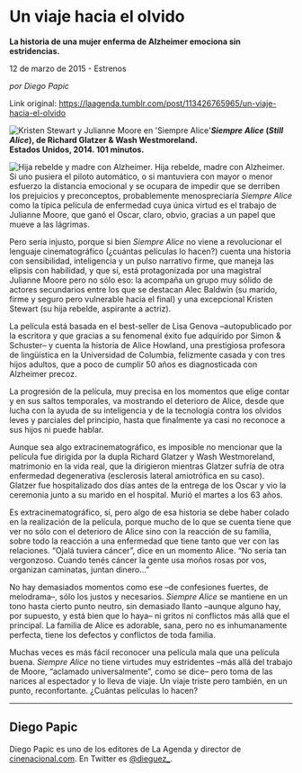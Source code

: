 # Un viaje hacia el olvido

**La historia de una mujer enferma de Alzheimer emociona sin estridencias.**

12 de marzo de 2015 - Estrenos

_por Diego Papic_

Link original: https://laagenda.tumblr.com/post/113426765965/un-viaje-hacia-el-olvido

![Kristen Stewart y Julianne Moore en 'Siempre Alice'](https://64.media.tumblr.com/ba0d4bccbd8afcde35feab6b00958563/tumblr_inline_pjzp2f70WU1t6q87u_500.jpg)***Siempre Alice* (*Still Alice*), de Richard Glatzer & Wash Westmoreland.  
 Estados Unidos, 2014. 101 minutos.**

![Hija rebelde y madre con Alzheimer.](https://64.media.tumblr.com/ba0d4bccbd8afcde35feab6b00958563/tumblr_inline_pjzp2f70WU1t6q87u_400.jpg) Hija rebelde, madre con Alzheimer. Si uno pusiera el piloto automático, o si mantuviera con mayor o menor esfuerzo la distancia emocional y se ocupara de impedir que se derriben los prejuicios y preconceptos, probablemente menospreciaría *Siempre Alice* como la típica película de enfermedad cuya única virtud es el trabajo de Julianne Moore, que ganó el Oscar, claro, obvio, gracias a un papel que mueve a las lágrimas.

Pero sería injusto, porque si bien *Siempre Alice* no viene a revolucionar el lenguaje cinematográfico (¿cuántas películas lo hacen?) cuenta una historia con sensibilidad, inteligencia y un pulso narrativo firme, que maneja las elipsis con habilidad, y que sí, está protagonizada por una magistral Julianne Moore pero no sólo eso: la acompaña un grupo muy sólido de actores secundarios entre los que se destacan Alec Baldwin (su marido, firme y seguro pero vulnerable hacia el final) y una excepcional Kristen Stewart (su hija rebelde, aspirante a actriz).

La película está basada en el best-seller de Lisa Genova –autopublicado por la escritora y que gracias a su fenomenal éxito fue adquirido por Simon & Schuster– y cuenta la historia de Alice Howland, una prestigiosa profesora de lingüística en la Universidad de Columbia, felizmente casada y con tres hijos adultos, que a poco de cumplir 50 años es diagnosticada con Alzheimer precoz.

La progresión de la película, muy precisa en los momentos que elige contar y en sus saltos temporales, va mostrando el deterioro de Alice, desde que lucha con la ayuda de su inteligencia y de la tecnología contra los olvidos leves y parciales del principio, hasta que finalmente ya casi no reconoce a sus hijos ni puede hablar.

Aunque sea algo extracinematográfico, es imposible no mencionar que la película fue dirigida por la dupla Richard Glatzer y Wash Westmoreland, matrimonio en la vida real, que la dirigieron mientras Glatzer sufría de otra enfermedad degenerativa (esclerosis lateral amiotrófica en su caso). Glatzer fue hospitalizado dos días antes de la entrega de los Oscar y vio la ceremonia junto a su marido en el hospital. Murió el martes a los 63 años.

Es extracinematográfico, sí, pero algo de esa historia se debe haber colado en la realización de la película, porque mucho de lo que se cuenta tiene que ver no sólo con el deterioro de Alice sino con la reacción de su familia, sobre todo la reacción a una enfermedad que tiene tanto que ver con las relaciones. “Ojalá tuviera cáncer”, dice en un momento Alice. “No sería tan vergonzoso. Cuando tenés cáncer la gente usa moños rosas por vos, organizan caminatas, juntan dinero…”

No hay demasiados momentos como ese –de confesiones fuertes, de melodrama–, sólo los justos y necesarios. *Siempre Alice* se mantiene en un tono hasta cierto punto neutro, sin demasiado llanto –aunque alguno hay, por supuesto, y está bien que lo haya– ni gritos ni conflictos más allá que el principal. La familia de Alice es adorable, sana, pero no es inhumanamente perfecta, tiene los defectos y conflictos de toda familia.

Muchas veces es más fácil reconocer una película mala que una película buena. *Siempre Alice* no tiene virtudes muy estridentes –más allá del trabajo de Moore, “aclamado universalmente”, como se dice– pero toma de las narices al espectador y lo lleva de viaje. Un viaje triste pero también, en un punto, reconfortante. ¿Cuántas películas lo hacen? 



---

 Diego Papic
------------

 Diego Papic es uno de los editores de La Agenda y director de [cinenacional.com](http://www.cinenacional.com). En Twitter es [@dieguez\_](http://www.twitter.com/dieguez_). 


